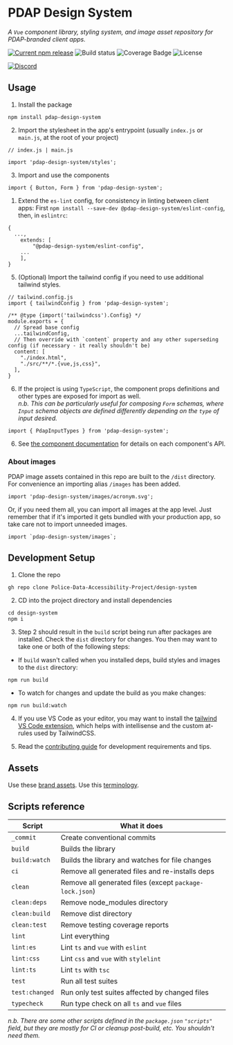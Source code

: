 # PDAP Design System
_A `Vue` component library, styling system, and image asset repository for PDAP-branded client apps._

[![Current npm release](https://img.shields.io/npm/v/pdap-design-system?style=for-the-badge)](https://www.npmjs.com/package/pdap-design-system)
![Build status](https://img.shields.io/github/actions/workflow/status/Police-Data-Accessibility-Project/design-system/build.yaml?branch=main&style=for-the-badge)
![Coverage Badge](https://img.shields.io/endpoint?url=https://gist.githubusercontent.com/joshuagraber/f3a173e87a763056b73438f503680993/raw/ff7d81845d17020e8a2bc01481d3cda512a15698/pdap-design-system__heads_main.json)
![License](https://img.shields.io/github/license/Police-Data-Accessibility-Project/design-system.svg?style=for-the-badge&color=green) 


[![Discord](https://img.shields.io/discord/828274060034965575?logo=discord&style=for-the-badge&color=blue)](https://discord.gg/vKhDv7nC8B)


## Usage

1. Install the package

```
npm install pdap-design-system
```

2. Import the stylesheet in the app's entrypoint (usually `index.js` or `main.js`, at the root of your project)

```
// index.js | main.js

import 'pdap-design-system/styles';
```

3. Import and use the components

```
import { Button, Form } from 'pdap-design-system';
```

1. Extend the `es-lint` config, for consistency in linting between client apps:
First `npm install --save-dev @pdap-design-system/eslint-config`, then, in `eslintrc`:

```
{ 
  ...,
	extends: [
		"@pdap-design-system/eslint-config",
    ...
	],
}
```


5. (Optional) Import the tailwind config if you need to use additional tailwind styles.

```
// tailwind.config.js
import { tailwindConfig } from 'pdap-design-system';

/** @type {import('tailwindcss').Config} */
module.exports = {
  // Spread base config
  ...tailwindConfig,
  // Then override with `content` property and any other superseding config (if necessary - it really shouldn't be)
  content: [
    "./index.html",
    "./src/**/*.{vue,js,css}",
  ],
}

```

6. If the project is using `TypeScript`, the component props definitions and other types are exposed for import as well.  
   _n.b. This can be particularly useful for composing `Form` schemas, where `Input` schema objects are defined differently depending on the `type` of input desired._

```
import { PdapInputTypes } from 'pdap-design-system';
```

6. See [the component documentation](./docs/components.md) for details on each component's API.

### About images

PDAP image assets contained in this repo are built to the `/dist` directory. For convenience an importing alias `/images` has been added.

```
import 'pdap-design-system/images/acronym.svg';
```

Or, if you need them all, you can import all images at the app level. Just remember that if it's imported it gets bundled with your production app, so take care not to import unneeded images.

```
import `pdap-design-system/images`;
```

## Development Setup

1. Clone the repo

```
gh repo clone Police-Data-Accessibility-Project/design-system
```

2. CD into the project directory and install dependencies

```
cd design-system
npm i
```

3. Step 2 should result in the `build` script being run after packages are installed. Check the `dist` directory for changes. You then may want to take one or both of the following steps:

- If `build` wasn't called when you installed deps, build styles and images to the `dist` directory:

```
npm run build
```

- To watch for changes and update the build as you make changes:

```
npm run build:watch
```

4. If you use VS Code as your editor, you may want to install the [tailwind VS Code extension](https://marketplace.visualstudio.com/items?itemName=bradlc.vscode-tailwindcss), which helps with intellisense and the custom at-rules used by TailwindCSS.

5. Read the [contributing guide](./CONTRIBUTING.md) for development requirements and tips.

## Assets

Use these [brand assets](https://docs.pdap.io/meta/about/staff/brand-assets).
Use this [terminology](https://docs.pdap.io/activities/terms-and-definitions).

## Scripts reference

| Script         | What it does                                             |
| -------------- | -------------------------------------------------------- |
| `_commit`      | Create conventional commits                              |
| `build`        | Builds the library                                       |
| `build:watch`  | Builds the library and watches for file changes          |
| `ci`           | Remove all generated files and re-installs deps         |
| `clean`        | Remove all generated files (except `package-lock.json`) |
| `clean:deps`   | Remove node_modules directory                           |
| `clean:build`  | Remove dist directory                                   |
| `clean:test`   | Remove testing coverage reports                         |
| `lint`         | Lint everything                                         |
| `lint:es`      | Lint `ts`  and `vue` with `eslint`                       |
| `lint:css`     | Lint `css` and `vue` with `stylelint`                    |
| `lint:ts`      | Lint `ts` with `tsc`                                     |
| `test`         | Run all test suites                                     |
| `test:changed` | Run only test suites affected by changed files          |
| `typecheck`    | Run type check on all `ts` and `vue` files              |


_n.b. There are some other scripts defined in the `package.json` `"scripts"` field, but they are mostly for CI or cleanup post-build, etc. You shouldn't need them._
